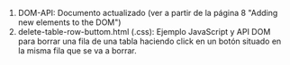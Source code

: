 1) DOM-API: Documento actualizado (ver a partir de la página 8 "Adding new elements to the DOM")
2) delete-table-row-buttom.html (.css): Ejemplo JavaScript y API DOM para borrar una fila de una tabla haciendo click en un botón situado en la misma fila que se va a borrar.
